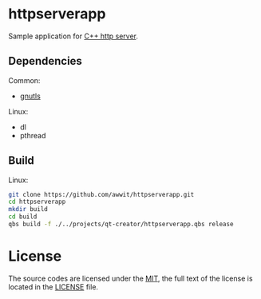 httpserverapp
=============

Sample application for [C++ http server](https://github.com/awwit/httpserver).

Dependencies
------------

Common:

* [gnutls](https://www.gnutls.org/)

Linux:

* dl
* pthread

Build
-----

Linux:

```sh
git clone https://github.com/awwit/httpserverapp.git
cd httpserverapp
mkdir build
cd build
qbs build -f ./../projects/qt-creator/httpserverapp.qbs release
```

License
=======

The source codes are licensed under the
[MIT](https://opensource.org/licenses/MIT),
the full text of the license is located in the [LICENSE](LICENSE) file.
